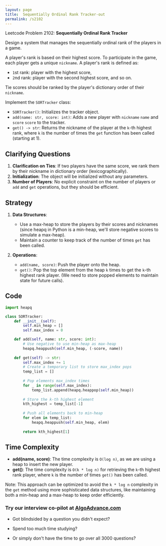 ```yaml
---
layout: page
title:  Sequentially Ordinal Rank Tracker-out
permalink: /s2102
---
```


Leetcode Problem 2102: **Sequentially Ordinal Rank Tracker**

Design a system that manages the sequentially ordinal rank of the players in a game.

A player's rank is based on their highest score. To participate in the game, each player gets a unique `nickname`. A player's rank is defined as:
- `1`st rank: player with the highest score,
- `2`nd rank: player with the second highest score, and so on.

Tie scores should be ranked by the player's dictionary order of their `nickname`.

Implement the `SORTracker` class:
- `SORTracker()`: Initializes the tracker object.
- `add(name: str, score: int)`: Adds a new player with `nickname` `name` and `score` `score` to the tracker.
- `get() -> str`: Returns the nickname of the player at the `k`-th highest rank, where `k` is the number of times the `get` function has been called (starting at 1).

## Clarifying Questions

1. **Clarification on Ties**: If two players have the same score, we rank them by their nickname in dictionary order (lexicographically).
2. **Initialization**: The object will be initialized without any parameters.
3. **Number of Players**: No explicit constraint on the number of players or `add` and `get` operations, but they should be efficient.

## Strategy

1. **Data Structures**:
    - Use a max-heap to store the players by their scores and nicknames (since heapq in Python is a min-heap, we'll store negative scores to simulate a max-heap).
    - Maintain a counter to keep track of the number of times `get` has been called.

2. **Operations**:
    - `add(name, score)`: Push the player onto the heap.
    - `get()`: Pop the top element from the heap `k` times to get the `k`-th highest rank player. (We need to store popped elements to maintain state for future calls).

## Code

```python
import heapq

class SORTracker:
    def __init__(self):
        self.min_heap = []
        self.max_index = 0

    def add(self, name: str, score: int):
        # Use negative to use min-heap as max-heap
        heapq.heappush(self.min_heap, (-score, name))
        
    def get(self) -> str:
        self.max_index += 1
        # Create a temporary list to store max_index pops
        temp_list = []
        
        # Pop elements max_index times
        for _ in range(self.max_index):
            temp_list.append(heapq.heappop(self.min_heap))
            
        # Store the k-th highest element
        kth_highest = temp_list[-1]
        
        # Push all elements back to min-heap
        for elem in temp_list:
            heapq.heappush(self.min_heap, elem)
        
        return kth_highest[1]
```

## Time Complexity

- **add(name, score)**: The time complexity is `O(log n)`, as we are using a heap to insert the new player.
- **get()**: The time complexity is `O(k * log n)` for retrieving the `k`-th highest rank player, where `k` is the number of times `get()` has been called.

Note: This approach can be optimized to avoid the `k * log n` complexity in the `get` method using more sophisticated data structures, like maintaining both a min-heap and a max-heap to keep order efficiently.


### Try our interview co-pilot at [AlgoAdvance.com](https://algoAdvance.com)

- Got blindsided by a question you didn't expect?

- Spend too much time studying?

- Or simply don't have the time to go over all 3000 questions?

